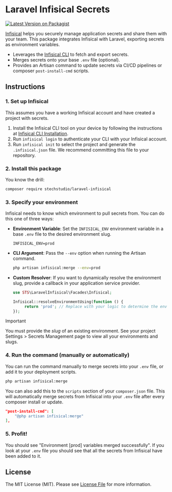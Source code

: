 # Laravel Infisical Secrets

[![Latest Version on Packagist](https://img.shields.io/packagist/v/stechstudio/laravel-infisical.svg?style=flat-square)](https://packagist.org/packages/stechstudio/laravel-infisical)

[Infisical](https://infisical.com/)  helps you securely manage application secrets and share them with your team. This package integrates Infisical with Laravel, exporting secrets as environment variables.

- Leverages the [Infisical CLI](https://docs.infisical.com/cli/installation) to fetch and export secrets.
- Merges secrets onto your base `.env` file (optional).
- Provides an Artisan command to update secrets via CI/CD pipelines or composer `post-install-cmd` scripts.

## Instructions

### 1. Set up Infisical

This assumes you have a working Infisical account and have created a project with secrets.

1. Install the Infisical CLI tool on your device by following the instructions at [Infisical CLI Installation](https://docs.infisical.com/cli/installation).
2. Run `infisical login` to authenticate your CLI with your Infisical account.
3. Run `infisical init` to select the project and generate the `.infisical.json` file. We recommend committing this file to your repository.

### 2. Install this package

You know the drill:

```bash
composer require stechstudio/laravel-infisical
```

### 3. Specify your environment

Infisical needs to know which environment to pull secrets from. You can do this one of three ways:

- **Environment Variable**: Set the `INFISICAL_ENV` environment variable in a base `.env` file to the desired environment slug. 

   ```dotenv
   INFISICAL_ENV=prod
   ```
- **CLI Argument**: Pass the `--env` option when running the Artisan command.

   ```bash
   php artisan infisical:merge --env=prod
   ```

- **Custom Resolver**: If you want to dynamically resolve the environment slug, provide a callback in your application service provider.

    ```php
    use STS\LaravelInfisical\Facades\Infisical;
    
    Infisical::resolveEnvironmentUsing(function () {
         return 'prod'; // Replace with your logic to determine the environment slug
    });
    ```

> [!IMPORTANT]  
> You must provide the _slug_ of an existing environment. See your project Settings > Secrets Management page to view all your environments and slugs.

### 4. Run the command (manually or automatically)

You can run the command manually to merge secrets into your `.env` file, or add it to your deployment scripts.

```bash
php artisan infisical:merge
```

You can also add this to the `scripts` section of your `composer.json` file. This will automatically merge secrets from Infisical into your `.env` file after every composer install or update.

```json
"post-install-cmd": [
    "@php artisan infisical:merge"
],
```

### 5. Profit!

You should see "Environment [prod] variables merged successfully". If you look at your `.env` file you should see that all the secrets from Infisical have been added to it.

## License

The MIT License (MIT). Please see [License File](LICENSE.md) for more information.
